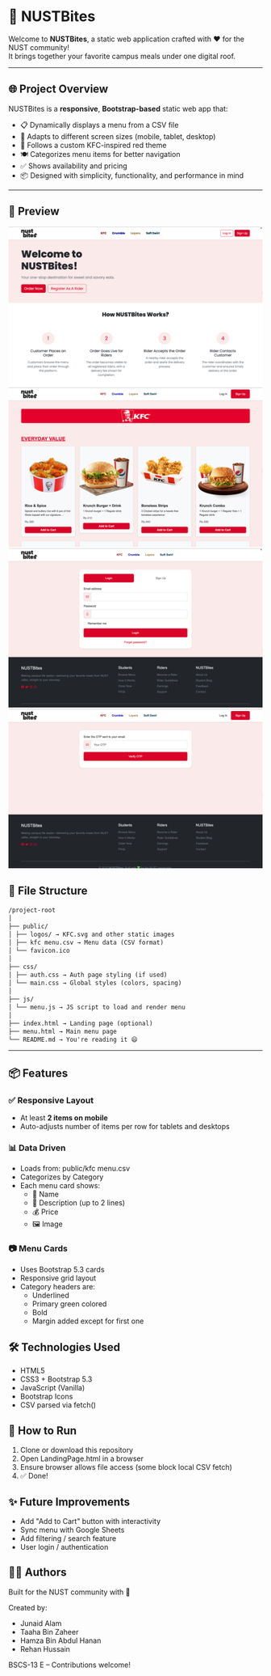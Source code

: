 # 🍔 NUSTBites

Welcome to **NUSTBites**, a static web application crafted with ❤️ for the NUST community!  
It brings together your favorite campus meals under one digital roof.

---

## 🌐 Project Overview

NUSTBites is a **responsive**, **Bootstrap-based** static web app that:

- 📋 Dynamically displays a menu from a CSV file
- 📱 Adapts to different screen sizes (mobile, tablet, desktop)
- 🎨 Follows a custom KFC-inspired red theme
- 🍽️ Categorizes menu items for better navigation
- ✅ Shows availability and pricing
- 📦 Designed with simplicity, functionality, and performance in mind

---

## 📸 Preview

![Preview 1](public/screenshots/01.png)
![Preview 2](public/screenshots/02.png)
![Preview 3](public/screenshots/03.png)
![Preview 4](public/screenshots/04.png)

## 📁 File Structure

```
/project-root
│
├── public/
│ ├── logos/ → KFC.svg and other static images
│ ├── kfc menu.csv → Menu data (CSV format)
│ └── favicon.ico
│
├── css/
│ ├── auth.css → Auth page styling (if used)
│ └── main.css → Global styles (colors, spacing)
│
├── js/
│ └── menu.js → JS script to load and render menu
│
├── index.html → Landing page (optional)
├── menu.html → Main menu page
└── README.md → You're reading it 😄
```

---

## 📦 Features

### ✅ Responsive Layout

- At least **2 items on mobile**
- Auto-adjusts number of items per row for tablets and desktops

### 📊 Data Driven

- Loads from: public/kfc menu.csv
- Categorizes by Category
- Each menu card shows:
  - 🍔 Name
  - 📄 Description (up to 2 lines)
  - 💰 Price
  - 🖼️ Image

### 📷 Menu Cards

- Uses Bootstrap 5.3 cards
- Responsive grid layout
- Category headers are:
  - Underlined
  - Primary green colored
  - Bold
  - Margin added except for first one

## 🛠️ Technologies Used

- HTML5
- CSS3 + Bootstrap 5.3
- JavaScript (Vanilla)
- Bootstrap Icons
- CSV parsed via fetch()

## 🚀 How to Run

1. Clone or download this repository
2. Open LandingPage.html in a browser
3. Ensure browser allows file access (some block local CSV fetch)
4. ✅ Done!

## ✨ Future Improvements

- Add "Add to Cart" button with interactivity
- Sync menu with Google Sheets
- Add filtering / search feature
- User login / authentication

## 👨‍💻 Authors

Built for the NUST community with 💚

Created by:

- Junaid Alam
- Taaha Bin Zaheer
- Hamza Bin Abdul Hanan
- Rehan Hussain

BSCS-13 E – Contributions welcome!
